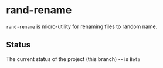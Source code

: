 rand-rename
===========

`rand-rename` is micro-utility for renaming files to random name.

Status
------

The current status of the project (this branch) -- is `Beta`
